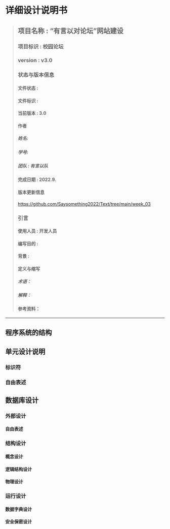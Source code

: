 # 详细设计说明书
> ## 项目名称 : “有言以对论坛”网站建设
> ### 项目标识 : 校园论坛
> ### version : v3.0
> ### 状态与版本信息
> #### 文件状态 : 
> #### 文件标识 : 
> #### 当前版本 : 3.0 
> #### 作者
> ##### 姓名: 
> ##### 学号: 
> ##### 团队 : 有言以队
> #### 完成日期 : 2022.9.
> #### 版本更新信息
> https://github.com/Saysomething2022/Text/tree/main/week_03
> ### 引言
> #### 使用人员 : 开发人员
> #### 编写目的 : 
> #### 背景 : 
> #### 定义与缩写
> ##### 术语：
> ##### 解释：
> #### 参考资料：
***
## 程序系统的结构

## 单元设计说明

### 标识符

### 自由表述

## 数据库设计

### 外部设计

#### 自由表述

### 结构设计

#### 概念设计

#### 逻辑结构设计

#### 物理设计

### 运行设计

#### 数据字典设计

#### 安全保密设计
  
